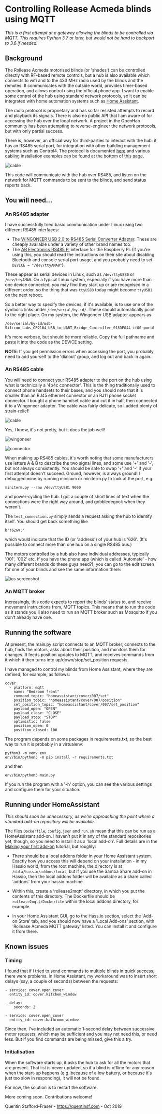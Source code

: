 # Controlling Rollease Acmeda blinds using MQTT

*This is a first attempt at a gateway allowing the blinds to be controlled via MQTT.    This requires Python 3.7 or later, but would not be hard to backport to 3.6 if needed.*

## Background

The Rollease Acmeda motorised blinds (or 'shades') can be controlled directly with RF-based remote controls, but a hub is also available which connects to wifi and to the 433 MHz radio used by the blinds and the remotes.  It communicates with the outside world, provides timer-based operation, and allows control using the official phone app.  I want to enable some control of the hub using standard network protocols, so  it can be integrated with home automation systems such as [Home Assistant](https://home-assistant.io).

The radio protocol is proprietary and has so far resisted attempts to record and playback its signals. There is also no public API that I am aware of for accessing the hub over the local network. A project in the OpenHab community has been attempting to reverse-engineer the network protocols, but with only partial success.

There is, however, an official way for third-parties to interact with the hub: it has an RS485 serial port, for integration with other building management systems such as Control4.  The protocol is documented [here](https://www.rolleaseacmeda.com/docs/default-source/us/smart-home-integration/serial-protocol/Serial_Protocol_PRGM_GL_v1_3pdf.pdf) and various cabling installation examples can be found at the bottom of [this page](https://www.rolleaseacmeda.com/au/products/product-detail/automate_serial-guide_au).

![cable](https://raw.githubusercontent.com/quentinsf/rollease2mqtt/master/docs/hub-400.jpg)

This code will communicate with the hub over RS485, and listen on the network for MQTT commands to be sent to the blinds, and send status reports back. 

## You will need...

### An RS485 adapter

I have successfully tried basic communication under Linux using two different RS485 interfaces:
* The [WINGONEER USB 2.0 to RS485 Serial Converter Adapter](https://www.amazon.co.uk/WINGONEER-Converter-Adapter-SN75176-protection-2/dp/B01N3LM0PU/ref=sr_1_10). These are cheaply available under a variety of other brand names too.
* The [AB Electronics RS485 Pi](https://www.abelectronics.co.uk/p/77/rs485-pi) interface for the Raspberry Pi.  (If you're using this, you should read the instructions on their site about disabling Bluetooth and console serial port usage, and you probably need to set `DEVICE = "/dev/ttyAMA0"`).

These appear as serial devices in Linux, such as `/dev/ttyUSB0` or `/dev/ttyAMA0`.   On a typical Linux system, especially if you have more than one device connected, you may find they start up or are recognised in a different order, so the thing that was `ttyUSB0` today might become `ttyUSB1` on the next reboot. 

So a better way to specify the devices, if it's available, is to use one of the symbolic links under `/dev/serial/by-id/`.  These should automatically point to the right place.  On my system, the Wingoneer USB adapter appears as

    /dev/serial/by-id/usb-Silicon_Labs_CP2104_USB_to_UART_Bridge_Controller_018DF044-if00-port0

It's more verbose, but should be more reliable.   Copy the full pathname and paste it into the code as the DEVICE setting.

**NOTE**: If you get permission errors when accessing the port, you probably need to add yourself to the 'dialout' group, and log out and back in again.

### An RS485 cable

You will need to connect your RS485 adapter to the port on the hub using what is technically a '4p4c connector'.  This is the thing traditionally used to connect phone handsets to their bases, and you should note that it is smaller than an RJ45 ethernet connector or an RJ11 phone socket connector.  I bought a phone handset cable and cut it in half, then connected it to a Wingoneer adapter.  The cable was fairly delicate, so I added plenty of strain-relief!

![cable](https://raw.githubusercontent.com/quentinsf/rollease2mqtt/master/docs/cable-400.jpg)

Yes, I know, it's not pretty, but it does the job well!

![wingoneer](https://raw.githubusercontent.com/quentinsf/rollease2mqtt/master/docs/wingoneer-400.jpg)

![connector](https://raw.githubusercontent.com/quentinsf/rollease2mqtt/master/docs/connector-400.jpg)

When making up RS485 cables, it's worth noting that some manufacturers use letters A & B to describe the two signal lines, and some use '+' and '-', but not always consistently.  You should be safe to swap '+' and '-' if your first attempt doesn't succeed.  Ground, however, is always ground!  I debugged mine by running minicom or miniterm.py to look at the port, e.g.

    miniterm.py --raw /dev/ttyUSB1 9600

and power-cycling the hub.  I got a couple of short lines of text when the connections were the right way around, and gobbledegook when they weren't.

The `test_connection.py` simply sends a request asking the hub to identify itself.  You should get back something like

    b'!626V;'

which would indicate that the ID (or 'address') of your hub is '626'.  (It's possible to connect more than one hub on a single RS485 bus.) 

The motors controlled by a hub also have individual addresses, typically '001', '002' etc.  If you have the phone app (which is called 'Automate' - how many different brands do these guys need?), you can go to the edit screen for one of your blinds and see the same information there:

![ios screenshot](https://raw.githubusercontent.com/quentinsf/rollease2mqtt/master/docs/ios-400.jpg)

### An MQTT broker

Increasingly, this code expects to report the blinds' status to, and receive movement instructions from, MQTT topics.  This means that to run the code as it stands you'll also need to run an MQTT broker such as Mosquitto if you don't already have one.

## Running the software

At present, the main.py script connects to an MQTT broker, connects to the hub, finds the motors, asks about their position, and monitors them for changes. It feeds position updates to MQTT, and receives commands from it which it then turns into up/down/stop/set_position requests.

I have managed to control my blinds from Home Assistant, where they are defined, for example, as follows:

    cover
      - platform: mqtt
        name: "Bedroom front"
        command_topic: "homeassistant/cover/007/set"
        position_topic: "homeassistant/cover/007/position"
        set_position_topic: "homeassistant/cover/007/set_position"
        payload_open: "OPEN"
        payload_close: "CLOSE"
        payload_stop: "STOP"
        optimistic: false
        position_open: 0
        position_closed: 100

The program depends on some packages in requirements.txt, so the best way to run it is probably in a virtualenv:

    python3 -m venv env
    env/bin/python3 -m pip install -r requirements.txt

and then

    env/bin/python3 main.py

If you run the program with a '-h' option, you can see the various settings and configure them for your situation.

## Running under HomeAssistant

_This should soon be unnecessary, as we're approaching the point where a standard add-on repository will be available._


The files `Dockerfile`, `config.json` and `run.sh` mean that this can be run as a HomeAssistant add-on.  I haven't put it in any of the standard repositories yet, though, so you need to install it as a 'local add-on'.  Full details are in the [Making your first add-on](https://developers.home-assistant.io/docs/en/hassio_addon_tutorial.html) tutorial, but roughly:

* There should be a local addons folder in your Home Assistant system. Exactly how you access this will depend on your  installation - in my Hassio world, from the root machine, the directory is at `/data/hassio/addons/local`, but if you use the Samba Share add-on in Hassio, then the local addons folder will be available as a share called 'addons' from your hassio machine.

* Within this, create a 'rollease2mqtt' directory, in which you put the contents of this directory.  The Dockerfile should be `rollease2mqtt/Dockerfile` within the local addons directory, for example.

* In your Home Assistant GUI, go to the Hass.io section, select the 'Add-on Store' tab, and you should now have a 'Local Add-ons' section, with 'Rollease Acmeda MQTT gateway' listed.  You can install it and configure it from there.

## Known issues

### Timing

I found that if I tried to send commands to multiple blinds in quick success, there were problems.  In Home Assistant, my workaround was to insert short delays (say, a couple of seconds) between the requests:

    - service: cover.open_cover
      entity_id: cover.kitchen_window

    - delay:
        seconds: 2

    - service: cover.open_cover
      entity_id: cover.bathroom_window

Since then, I've included an automatic 1-second delay between successive motor requests, which may be sufficient and you may not need this, or need less.  But if you find commands are being missed, give this a try.

### Initialisation

When the software starts up, it asks the hub to ask for all the motors that are present.  That list is never updated, so if a blind is offline for any reason when the start-up happens (e.g. because of a low battery, or because it's just too slow in responding), it will not be found.

For now, the solution is to restart the software.


More coming soon.  Contributions welcome!


Quentin Stafford-Fraser - https://quentinsf.com - Oct 2019


